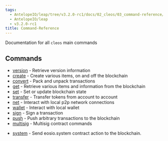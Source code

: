 ```yaml
---
tags:
  - AntelopeIO/leap/tree/v3.2.0-rc1/docs/02_cleos/03_command-reference/index.md
  - AntelopeIO/leap
  - v3.2.0-rc1
title: Command-Reference
---
```

Documentation for all `cleos` main commands

## Commands
- [version](version) - Retrieve version information
- [create](create) - Create various items, on and off the blockchain
- [convert](convert) - Pack and unpack transactions
- [get](get) - Retrieve various items and information from the blockchain
- [set](set) - Set or update blockchain state
- [transfer](transfer.md) - Transfer tokens from account to account
- [net](net) - Interact with local p2p network connections
- [wallet](wallet) - Interact with local wallet
- [sign](sign.md) - Sign a transaction
- [push](push) - Push arbitrary transactions to the blockchain
- [multisig](multisig) - Multisig contract commands

[//]: # ( THIS IS A COMMENT FOLLOWING LINE HAD JS COMMENTS JS COMMENTS BREAK MDX )  
[//]: # ( wrap wrap - Wrap contract commands )  

- [system](system) - Send eosio.system contract action to the blockchain.
